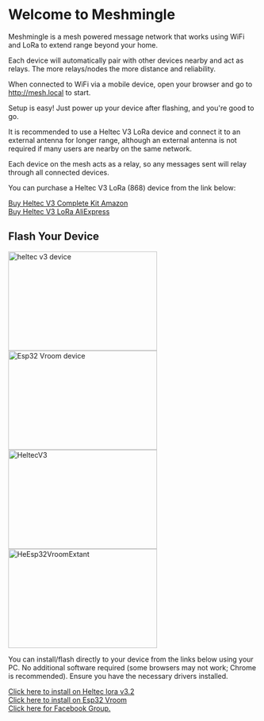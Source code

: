 <head>
    <meta charset="UTF-8">
    <meta name="viewport" content="width=device-width, initial-scale=1.0">
</head>
<body>
    <div class="container">
        <h1>Welcome to Meshmingle</h1>
        <p>Meshmingle is a mesh powered message network that works using WiFi and LoRa to extend range beyond your home.</p>
        <p>Each device will automatically pair with other devices nearby and act as relays. The more relays/nodes the more distance and reliability.</p>
        <p>When connected to WiFi via a mobile device, open your browser and go to <a href="http://mesh.local">http://mesh.local</a> to start.</p>
        <p>Setup is easy! Just power up your device after flashing, and you're good to go.</p>
        <p>It is recommended to use a Heltec V3 LoRa device and connect it to an external antenna for longer range, although an external antenna is not required if many users are nearby on the same network.</p>
        <p>Each device on the mesh acts as a relay, so any messages sent will relay through all connected devices.</p>
        <p>You can purchase a Heltec V3 LoRa (868) device from the link below:</p>
            <a href="https://www.amazon.co.uk/Module-Device-Antenna-Protection-Interface/dp/B0DP4L4LFD/ref=asc_df_B0DP4KWT5V?mcid=f91aa337895932af880d64e9bba921be&hvocijid=437266569732569608-B0DP4KWT5V-&hvexpln=74&tag=googshopuk-21&linkCode=df0&hvadid=696285193871&hvpos=&hvnetw=g&hvrand=437266569732569608&hvpone=&hvptwo=&hvqmt=&hvdev=c&hvdvcmdl=&hvlocint=&hvlocphy=1006643&hvtargid=pla-2281435176698&gad_source=1&th=1">Buy Heltec V3 Complete Kit Amazon</a>
    <br>
        <a href="https://www.aliexpress.com/item/1005008177147021.html" class="button" target="_blank">Buy Heltec V3 LoRa AliExpress</a>
        <h2>Flash Your Device</h2>
        <img src="heltecv3.jpg" alt="heltec v3 device" width="300" height="200">
        <img src="Esp32Vroom.jpg" alt="Esp32 Vroom device" width="300" height="200">
        <br>
        <img src="HeltecV3b.jpg" alt="HeltecV3" width="300" height="200">
        <img src="Esp32VroomExtAnt.jpg" alt="HeEsp32VroomExtant" width="300" height="200">
        <p>You can install/flash directly to your device from the links below using your PC. No additional software required (some browsers may not work; Chrome is recommended). Ensure you have the necessary drivers installed.</p>
        <a href="https://djcasper1975.github.io/Meshmingle/HeltecV3flash.html" class="button">Click here to install on Heltec lora v3.2</a>
        <br>
        <a href="https://djcasper1975.github.io/Meshmingle/ESP32VroomFlash.html" class="button">Click here to install on Esp32 Vroom</a>
        <br>
        <a href="https://www.facebook.com/groups/903502501920003">Click here for Facebook Group.</a>                                                                                           
    </div>
</body>
